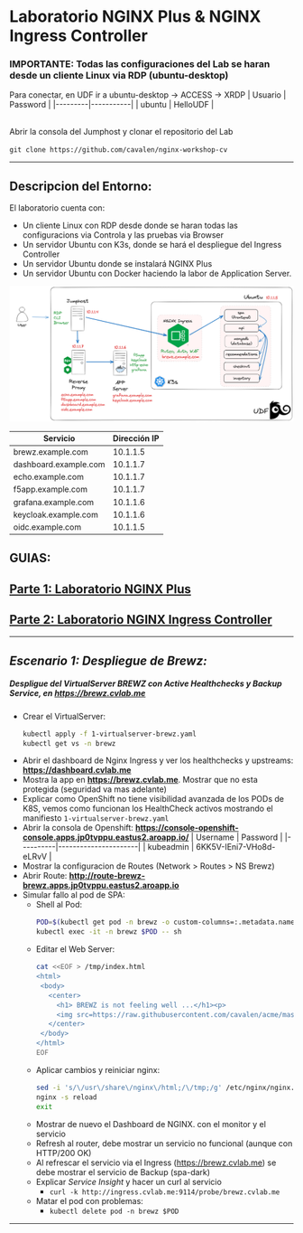 # Laboratorio NGINX Plus & NGINX Ingress Controller

### IMPORTANTE: Todas las configuraciones del Lab se haran desde un cliente Linux via RDP (ubuntu-desktop)

Para conectar, en UDF ir a ubuntu-desktop -> ACCESS -> XRDP
| Usuario | Password  |
|---------|-----------|
| ubuntu  | HelloUDF  |

\
Abrir la consola del Jumphost y clonar el repositorio del Lab

`git clone https://github.com/cavalen/nginx-workshop-cv`

---

## Descripcion del Entorno:

El laboratorio cuenta con:
- Un cliente Linux con RDP desde donde se haran todas las configuracions via Controla y las pruebas via Browser
- Un servidor Ubuntu con K3s, donde se hará el despliegue del Ingress Controller
- Un servidor Ubuntu donde se instalará NGINX Plus
- Un servidor Ubuntu con Docker haciendo la labor de Application Server.

![Topologia](docs/topology-lab.png)

| **Servicio**          | **Dirección IP** |
|-----------------------|------------------|
| brewz.example.com     | 10.1.1.5         |
| dashboard.example.com | 10.1.1.7         |
| echo.example.com      | 10.1.1.7         |
| f5app.example.com     | 10.1.1.7         |
| grafana.example.com   | 10.1.1.6         |
| keycloak.example.com  | 10.1.1.6         |
| oidc.example.com      | 10.1.1.5         |


## GUIAS:
## [Parte 1: Laboratorio NGINX Plus](https://github.com/cavalen/nginx-workshop-cv/tree/main/docs/k8s)

## [Parte 2: Laboratorio NGINX Ingress Controller](https://github.com/cavalen/nginx-workshop-cv/tree/main/docs/nginx)

---

## *Escenario 1: Despliegue de Brewz:*
##### Despligue del VirtualServer BREWZ con Active Healthchecks y Backup Service, en **https://brewz.cvlab.me**
- Crear el VirtualServer:
    ```sh
    kubectl apply -f 1-virtualserver-brewz.yaml
    kubectl get vs -n brewz
    ```
- Abrir el dashboard de Nginx Ingress y ver los healthchecks y upstreams: **https://dashboard.cvlab.me**
- Mostra la app en **https://brewz.cvlab.me**. Mostrar que no esta protegida (seguridad va mas adelante)
- Explicar como OpenShift no tiene visibilidad avanzada de los PODs de K8S, vemos como funcionan los HealthCheck activos mostrando el manifiesto `1-virtualserver-brewz.yaml`
- Abrir la consola de Openshift: **https://console-openshift-console.apps.jp0tvppu.eastus2.aroapp.io/**
    | Username | Password             |
    |----------|----------------------|
    | kubeadmin   | 6KK5V-IEni7-VHo8d-eLRvV |
- Mostrar la configuracion de Routes (Network > Routes > NS Brewz)
- Abrir Route: **http://route-brewz-brewz.apps.jp0tvppu.eastus2.aroapp.io**
- Simular fallo al pod de SPA: 
  - Shell al Pod:
    ```sh
    POD=$(kubectl get pod -n brewz -o custom-columns=:.metadata.name | grep spa | head -1); echo $POD
    kubectl exec -it -n brewz $POD -- sh
    ```
  - Editar el Web Server:
     ```sh
    cat <<EOF > /tmp/index.html
    <html>
      <body>
        <center>
          <h1> BREWZ is not feeling well ...</h1><p>
          <img src=https://raw.githubusercontent.com/cavalen/acme/master/beer-broken.jpg>
        </center>
      </body>
    </html>
    EOF
    ```
  - Aplicar cambios y reiniciar nginx:
    ```sh
    sed -i 's/\/usr\/share\/nginx\/html;/\/tmp;/g' /etc/nginx/nginx.conf
    nginx -s reload
    exit
    ```
  - Mostrar de nuevo el Dashboard de NGINX. con el monitor y el servicio
  - Refresh al router, debe mostrar un servicio no funcional (aunque con HTTP/200 OK)
  - Al refrescar el servicio via el Ingress (https://brewz.cvlab.me) se debe mostrar el servicio de Backup (spa-dark)
  - Explicar _Service Insight_ y hacer un curl al servicio
    -  `curl -k http://ingress.cvlab.me:9114/probe/brewz.cvlab.me`
  - Matar el pod con problemas:
    - `kubectl delete pod -n brewz $POD`
---
